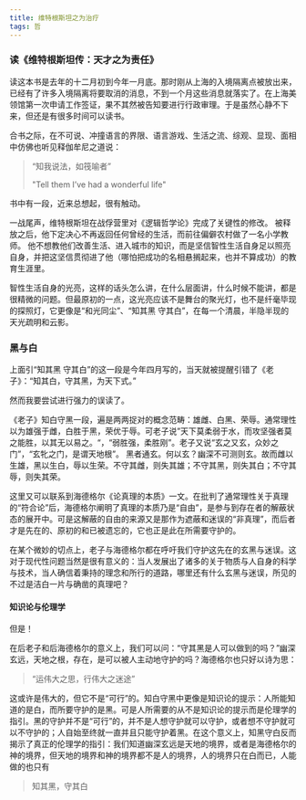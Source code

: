 ```yaml
---
title: 维特根斯坦之为治疗
tags: 哲
---
```


### 读《维特根斯坦传：天才之为责任》<!--more-->

读这本书是去年的十二月初到今年一月底。那时刚从上海的入境隔离点被放出来，已经有了许多入境隔离将要取消的消息，不到一个月这些消息就落实了。在上海美领馆第一次申请工作签证，果不其然被告知要进行行政审理。于是虽然心静不下来，但还是有很多时间可以读书。

合书之际，在不可说、冲撞语言的界限、语言游戏、生活之流、综观、显现、面相中仿佛也听见释伽牟尼之道说：
> “知我说法，如筏喻者”
>
> "Tell them I’ve had a wonderful life"

书中有一段，近来总想起，很有触动。

一战尾声，维特根斯坦在战俘营里对《逻辑哲学论》完成了关键性的修改。
被释放之后，他下定决心不再返回任何曾经的生活，而前往偏僻农村做了一名小学教师。
他不想教他们改善生活、进入城市的知识，而是坚信智性生活自身足以照亮自身，并把这坚信贯彻进了他（哪怕把成功的名相悬搁起来，也并不算成功）的教育生涯里。

智性生活自身的光亮，这样的话头怎么讲，在什么层面讲，什么时候不能讲，都是很精微的问题。但最原初的一点，这光亮应该不是舞台的聚光灯，也不是纤毫毕现的探照灯，它更像是“和光同尘”、“知其黑 守其白”，在每一个清晨，半隐半现的天光疏明和云影。

### 黑与白

上面引“知其黑 守其白”的这一段是今年四月写的，当天就被提醒引错了《老子》：“知其白，守其黑，为天下式。”

然而我要尝试进行强力的误读了。

《老子》知白守黑一段，遍是两两捉对的概念范畴：雄雌、白黑、荣辱。通常理性以为雄强于雌，白胜于黑，荣优于辱。可老子说”天下莫柔弱于水，而攻坚强者莫之能胜，以其无以易之。“，“弱胜强，柔胜刚”。老子又说“玄之又玄，众妙之门”，“玄牝之门，是谓天地根”。
黑者通玄。何以玄？幽深不可测则玄。故而雌以生雄，黑以生白，辱以生荣。不守其雌，则失其雄；不守其黑，则失其白；不守其辱，则失其荣。

这里又可以联系到海德格尔《论真理的本质》一文。在批判了通常理性关于真理的“符合论”后，海德格尔阐明了真理的本质乃是“自由”，是参与到存在者的解蔽状态的展开中。可是这解蔽的自由的来源又是那作为遮蔽和迷误的“非真理”，而后者才是先在的、原初的和已被遗忘的，它也正是此在所需要守护的。

在某个微妙的切点上，老子与海德格尔都在呼吁我们守护这先在的玄黑与迷误。这对于现代性问题当然是很有意义的：当人发展出了诸多的关于物质与人自身的科学与技术，当人确信着秉持的理念和所行的道路，哪里还有什么玄黑与迷误，所见的不过是洁白一片与确凿的真理吧？

#### 知识论与伦理学

但是！

在后老子和后海德格尔的意义上，我们可以问：“守其黑是人可以做到的吗？”幽深玄远，天地之根，存在，是可以被人主动地守护的吗？海德格尔也只好以诗为思：

> “运伟大之思，行伟大之迷途”

这或许是伟大的，但它不是“可行”的。知白守黑中更像是知识论的提示：人所能知道的是白，而所要守护的是黑。可是人所需要的从不是知识论的提示而是伦理学的指引。黑的守护并不是“可行”的，并不是人想守护就可以守护，或者想不守护就可以不守护的；人自始至终就一直并且只能守护着黑。在这个意义上，知黑守白反而揭示了真正的伦理学的指引：我们知道幽深玄远是天地的境界，或者是海德格尔的神的境界，但天地的境界和神的境界都不是人的境界，人的境界只在白而已，人能做的也只有

> 知其黑，守其白
